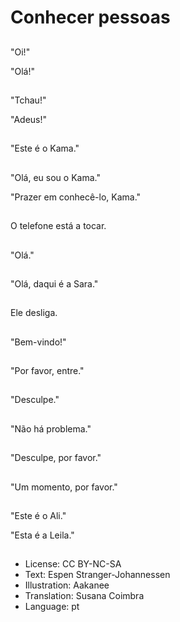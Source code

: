 # Conhecer pessoas

##
"Oi!"

"Olá!"

##
"Tchau!"

"Adeus!"

##
"Este é o Kama."

##
"Olá, eu sou o Kama."

"Prazer em conhecê-lo, Kama."

##
O telefone está a tocar.

##
"Olá."

##
"Olá, daqui é a Sara."

##
Ele desliga.

##
"Bem-vindo!"

##
"Por favor, entre."

##
"Desculpe."

##
"Não há problema."

##
"Desculpe, por favor."

##
"Um momento, por favor."

##
"Este é o Ali."

"Esta é a Leila."

##
* License: CC BY-NC-SA
* Text: Espen Stranger-Johannessen
* Illustration: Aakanee
* Translation: Susana Coimbra
* Language: pt

